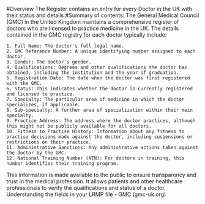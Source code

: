 #Overview
The Register contains an entry for every Doctor in the UK with their status and details 
#Summary of contents:
The General Medical Council (GMC) in the United Kingdom maintains a comprehensive register of doctors who are licensed to practice medicine in the UK. The details contained in the GMC registry for each doctor typically include:

	1. Full Name: The doctor's full legal name.
	2. GMC Reference Number: A unique identifying number assigned to each doctor.
	3. Gender: The doctor's gender.
	4. Qualifications: Degrees and other qualifications the doctor has obtained, including the institution and the year of graduation.
	5. Registration Date: The date when the doctor was first registered with the GMC.
	6. Status: This indicates whether the doctor is currently registered and licensed to practice.
	7. Specialty: The particular area of medicine in which the doctor specializes, if applicable.
	8. Sub-specialty: A further area of specialization within their main specialty.
	9. Practice Address: The address where the doctor practices, although this might not be publicly available for all doctors.
	10. Fitness to Practise History: Information about any fitness to practise decisions made against the doctor, including suspensions or restrictions on their practice.
	11. Administrative Sanctions: Any administrative actions taken against the doctor by the GMC.
	12. National Training Number (NTN): For doctors in training, this number identifies their training program.
This information is made available to the public to ensure transparency and trust in the medical profession. It allows patients and other healthcare professionals to verify the qualifications and status of a doctor.
Understanding the fields in your LRMP file - GMC (gmc-uk.org)